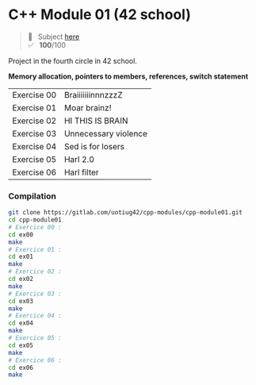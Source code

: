 # C++ Module 01 (42 school)
> 📑 &ensp;Subject [here](/subject/subject_cpp_module_01.pdf) <br />
✅ &ensp;**100**/100

Project in the fourth circle in 42 school.

**Memory allocation, pointers to members, references, switch statement**

<table>
<tr><td>Exercise 00</td><td>BraiiiiiiinnnzzzZ</td></tr>
<tr><td>Exercise 01</td><td>Moar brainz!</td></tr>
<tr><td>Exercise 02</td><td>HI THIS IS BRAIN</td></tr>
<tr><td>Exercise 03</td><td>Unnecessary violence</td></tr>
<tr><td>Exercise 04</td><td>Sed is for losers</td></tr>
<tr><td>Exercise 05</td><td>Harl 2.0</td></tr>
<tr><td>Exercise 06</td><td>Harl filter</td></tr>
</table>

### Compilation
```bash
git clone https://gitlab.com/uotiug42/cpp-modules/cpp-module01.git
cd cpp-module01
# Exercice 00 :
cd ex00
make
# Exercice 01 :
cd ex01
make
# Exercice 02 :
cd ex02
make
# Exercice 03 :
cd ex03
make
# Exercice 04 :
cd ex04
make
# Exercice 05 :
cd ex05
make
# Exercice 06 :
cd ex06
make
```
